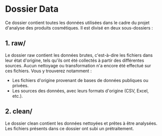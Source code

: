 # Dossier Data
Ce dossier contient toutes les données utilisées dans le cadre du projet d'analyse des produits cosmétiques. Il est divisé en deux sous-dossiers :

## 1. raw/
Le dossier raw contient les données brutes, c'est-à-dire les fichiers dans leur état d'origine, tels qu'ils ont été collectés à partir des différentes sources. Aucun nettoyage ou transformation n'a encore été effectué sur ces fichiers. Vous y trouverez notamment :
- Les fichiers d'origine provenant de bases de données publiques ou privées.
- Les sources des données, avec leurs formats d'origine (CSV, Excel, etc.).

## 2. clean/
Le dossier clean contient les données nettoyées et prêtes à être analysées. Les fichiers présents dans ce dossier ont subi un prétraitement.
